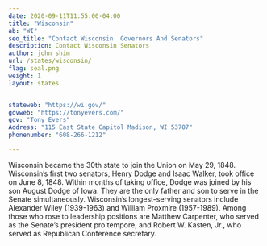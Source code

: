 ```yaml
---
date: 2020-09-11T11:55:00-04:00
title: "Wisconsin"
ab: "WI"
seo_title: "Contact Wisconsin  Governors And Senators"
description: Contact Wisconsin Senators
author: john shim
url: /states/wisconsin/
flag: seal.png
weight: 1
layout: states


stateweb: "https://wi.gov/"
govweb: "https://tonyevers.com/"
gov: "Tony Evers"
Address: "115 East State Capitol Madison, WI 53707"
phonenumber: "608-266-1212"

---
```


Wisconsin became the 30th state to join the Union on May 29, 1848. Wisconsin’s first two senators, Henry Dodge and Isaac Walker, took office on June 8, 1848. Within months of taking office, Dodge was joined by his son August Dodge of Iowa. They are the only father and son to serve in the Senate simultaneously. Wisconsin’s longest-serving senators include Alexander Wiley (1939-1963) and William Proxmire (1957-1989). Among those who rose to leadership positions are Matthew Carpenter, who served as the Senate’s president pro tempore, and Robert W. Kasten, Jr., who served as Republican Conference secretary.